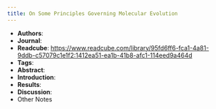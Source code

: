 ```yaml
---
title: On Some Principles Governing Molecular Evolution
---
```


- **Authors**:
- **Journal**:
- **Readcube**: https://www.readcube.com/library/95fd6ff6-fca1-4a81-9ddb-c57079c1e1f2:1412ea51-ea1b-41b8-afc1-114eed9a464d
- **Tags**:
- **Abstract**:
- **Introduction**:
- **Results**:
- **Discussion**:
- Other Notes